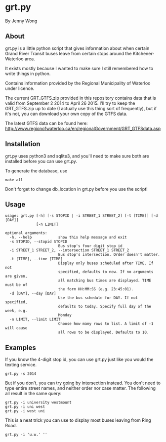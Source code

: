 grt.py
======
By Jenny Wong

About
-----

grt.py is a little python script that gives information about when
certain Grand River Transit buses leave from certain stops around the
Kitchener-Waterloo area. 

It exists mostly because I wanted to make sure I still remembered how
to write things in python.

Contains information provided by the Regional Municipality of Waterloo
under licence.

The current GRT_GTFS.zip provided in this repository contains data that
is valid from September 2 2014 to April 26 2015.
I'll try to keep the GRT_GTFS.zip up to date (I actually use this thing
sort of frequently), but if it's not, you can download your own copy of
the GTFS data.

The latest GTFS data can be found here:
http://www.regionofwaterloo.ca/en/regionalGovernment/GRT_GTFSdata.asp

Installation
------------

grt.py uses python3 and sqlite3, and you'll need to make sure both are
installed before you can use grt.py.

To generate the database, use

	make all

Don't forget to change db_location in grt.py before you use the script!

Usage
-----
	usage: grt.py [-h] [-s STOPID | -i STREET_1 STREET_2] [-t [TIME]] [-d [DAY]]
				  [-n LIMIT]

	optional arguments:
	  -h, --help            show this help message and exit
	  -s STOPID, --stopid STOPID
							Bus stop's four digit stop id
	  -i STREET_1 STREET_2, --intersection STREET_1 STREET_2
							Bus stop's intersection. Order doesn't matter.
	  -t [TIME], --time [TIME]
							Display only buses scheduled after TIME. If not
							specified, defaults to now. If no arguments are given,
							all matching bus times are displayed. TIME must be of
							the form HH:MM:SS (e.g. 23:45:01).
	  -d [DAY], --day [DAY]
							Use the bus schedule for DAY. If not specified,
							defaults to today. Specify full day of the week, e.g.
							Monday
	  -n LIMIT, --limit LIMIT
							Choose how many rows to list. A limit of -1 will cause
							all rows to be displayed. Defaults to 10.

Examples
--------

If you know the 4-digit stop id, you can use grt.py just like you would
the texting service.

	grt.py -s 2014

But if you don't, you can try going by intersection instead.
You don't need to type entire street names, and neither order nor case
matter. The following all result in the same query:

	grt.py -i university westmount
	grt.py -i uni west
	grt.py -i west uni

This is a neat trick you can use to display most buses leaving from 
Ring Road.

	grt.py -i 'u.w.' ''

